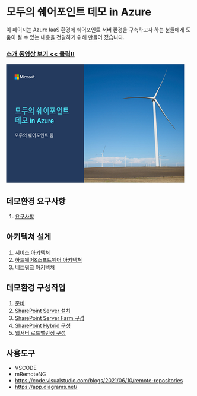 # 모두의 쉐어포인트 데모 in Azure
이 페이지는 Azure IaaS 환경에 쉐어포인트 서버 환경을 구축하고자 하는 분들에게 도움이 될 수 있는 내용을 전달하기 위해 만들어 졌습니다.

### [소개 동영상 보기 << 클릭!!](https://youtu.be/bmqh04-VXiE)   
![pt](20211215224913001.png)

## 데모환경 요구사항
1. [요구사항](1.Requirements)

## 아키텍쳐 설계
1. [서비스 아키텍쳐](2.Architecture/Architecture_Service.md)
2. [하드웨어&소프트웨어 아키텍쳐](2.Architecture/Architecture_Hardware.md)
3. [네트워크 아키텍쳐](2.Architecture/Architecture_Network.md)

## 데모환경 구성작업
1. [준비](3.Deployments/1.Preparations.md)
2. [SharePoint Server 설치](3.Deployments/2.Installation.md)
3. [SharePoint Server Farm 구성](3.Deployments/3.Configuration.md)
4. [SharePoint Hybrid 구성](3.Deployments/4.Hybrid.md)
5. [웹서버 로드밸런싱 구성](3.Deployments/5.LoadBalancer.md)

## 사용도구
* VSCODE
* mRemoteNG
* https://code.visualstudio.com/blogs/2021/06/10/remote-repositories 
* https://app.diagrams.net/ 
